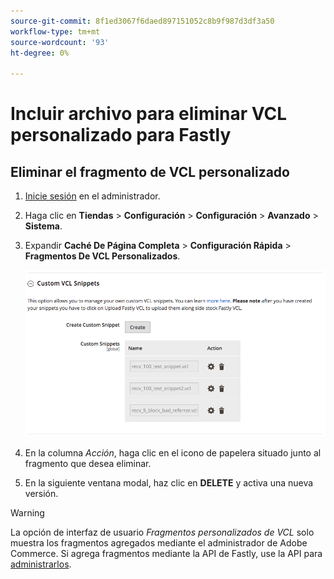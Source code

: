 ```yaml
---
source-git-commit: 8f1ed3067f6daed897151052c8b9f987d3df3a50
workflow-type: tm+mt
source-wordcount: '93'
ht-degree: 0%

---
```

# Incluir archivo para eliminar VCL personalizado para Fastly

## Eliminar el fragmento de VCL personalizado

1. [Inicie sesión](/help/get-started/onboarding.md#access-your-admin-panel) en el administrador.

1. Haga clic en **Tiendas** > **Configuración** > **Configuración** > **Avanzado** > **Sistema**.

1. Expandir **Caché De Página Completa** > **Configuración Rápida** > **Fragmentos De VCL Personalizados**.

   ![Administrar fragmentos personalizados de VCL](/help/assets/cdn/fastly-manage-snippets.png)

1. En la columna _Acción_, haga clic en el icono de papelera situado junto al fragmento que desea eliminar.

1. En la siguiente ventana modal, haz clic en **DELETE** y activa una nueva versión.

>[!WARNING]
>
>La opción de interfaz de usuario _Fragmentos personalizados de VCL_ solo muestra los fragmentos agregados mediante el administrador de Adobe Commerce. Si agrega fragmentos mediante la API de Fastly, use la API para [administrarlos](/help/cloud-guide/cdn/fastly-vcl-custom-snippets.md#manage-vcl-using-the-api).
